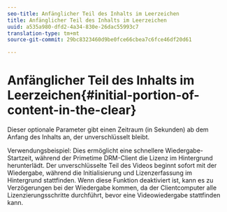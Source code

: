 ```yaml
---
seo-title: Anfänglicher Teil des Inhalts im Leerzeichen
title: Anfänglicher Teil des Inhalts im Leerzeichen
uuid: a535a980-dfd2-4a34-830e-26dac55993c7
translation-type: tm+mt
source-git-commit: 29bc8323460d9be0fce66cbea7c6fce46df20d61

---
```



# Anfänglicher Teil des Inhalts im Leerzeichen{#initial-portion-of-content-in-the-clear}

Dieser optionale Parameter gibt einen Zeitraum (in Sekunden) ab dem Anfang des Inhalts an, der unverschlüsselt bleibt.

Verwendungsbeispiel: Dies ermöglicht eine schnellere Wiedergabe-Startzeit, während der Primetime DRM-Client die Lizenz im Hintergrund herunterlädt. Der unverschlüsselte Teil des Videos beginnt sofort mit der Wiedergabe, während die Initialisierung und Lizenzerfassung im Hintergrund stattfinden. Wenn diese Funktion deaktiviert ist, kann es zu Verzögerungen bei der Wiedergabe kommen, da der Clientcomputer alle Lizenzierungsschritte durchführt, bevor eine Videowiedergabe stattfinden kann.
